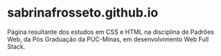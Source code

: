 # sabrinafrosseto.github.io
Página resultante dos estudos em CSS e HTML na disciplina de Padrões Web, da Pós Graduação da PUC-Minas, em desenvolvimento Web Full Stack.
